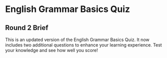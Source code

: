 # English Grammar Basics Quiz

## Round 2 Brief
This is an updated version of the English Grammar Basics Quiz. It now includes two additional questions to enhance your learning experience. Test your knowledge and see how well you score!